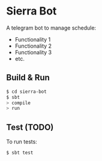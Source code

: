 # Sierra Bot #

A telegram bot to manage schedule:

* Functionality 1
* Functionality 2
* Functionality 3
* etc.

## Build & Run ##

```sh
$ cd sierra-bot
$ sbt
> compile
> run
```

## Test (TODO) ##

To run tests:

```sh
$ sbt test
```
